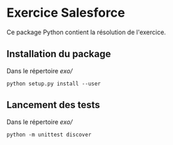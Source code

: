 # Exercice Salesforce

Ce package Python contient la résolution de l'exercice.

## Installation du package

Dans le répertoire *exo/*

```
python setup.py install --user
```

## Lancement des tests

Dans le répertoire *exo/*

```
python -m unittest discover
```
